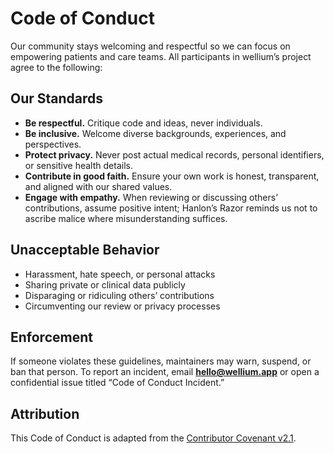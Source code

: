 <!-- CODE_OF_CONDUCT.md -->

# Code of Conduct

Our community stays welcoming and respectful so we can focus on empowering patients and care teams. All participants in wellium’s project agree to the following:

## Our Standards

- **Be respectful.** Critique code and ideas, never individuals.
- **Be inclusive.** Welcome diverse backgrounds, experiences, and perspectives.
- **Protect privacy.** Never post actual medical records, personal identifiers, or sensitive health details.
- **Contribute in good faith.** Ensure your own work is honest, transparent, and aligned with our shared values.
- **Engage with empathy.** When reviewing or discussing others’ contributions, assume positive intent; Hanlon’s Razor reminds us not to ascribe malice where misunderstanding suffices.

## Unacceptable Behavior

- Harassment, hate speech, or personal attacks
- Sharing private or clinical data publicly
- Disparaging or ridiculing others’ contributions
- Circumventing our review or privacy processes

## Enforcement

If someone violates these guidelines, maintainers may warn, suspend, or ban that person. To report an incident, email **[hello@wellium.app](mailto:hello@wellium.app)** or open a confidential issue titled “Code of Conduct Incident.”

## Attribution

This Code of Conduct is adapted from the [Contributor Covenant v2.1](https://www.contributor-covenant.org/).

